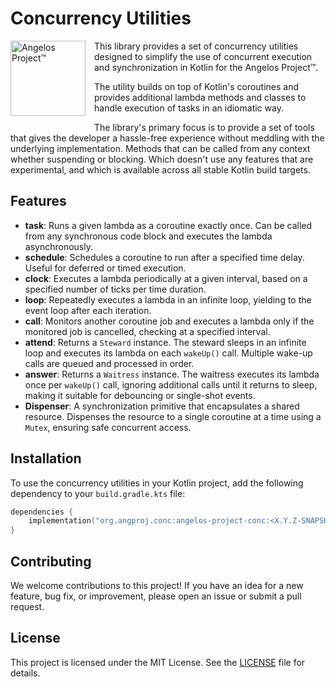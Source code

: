 # Concurrency Utilities

<img src="https://angelos-project.com/images/angelos.png" alt="Angelos Project™" style="width:120px; height:auto; margin-right:1em; margin-bottom:1em;" align="left">

This library provides a set of concurrency utilities
designed to simplify the use of concurrent execution and
synchronization in Kotlin for the Angelos Project™.

The utility builds on top of Kotlin's coroutines and provides
additional lambda methods and classes to handle
execution of tasks in an idiomatic way.

The library's primary focus is to provide a set of tools that
gives the developer a hassle-free experience without meddling with
the underlying implementation. Methods that can be called from
any context whether suspending or blocking. Which doesn't use
any features that are experimental, and which is available across
all stable Kotlin build targets.

## Features

- **task**: Runs a given lambda as a coroutine exactly once. Can be called from any synchronous code block and executes the lambda asynchronously.
- **schedule**: Schedules a coroutine to run after a specified time delay. Useful for deferred or timed execution.
- **clock**: Executes a lambda periodically at a given interval, based on a specified number of ticks per time duration.
- **loop**: Repeatedly executes a lambda in an infinite loop, yielding to the event loop after each iteration.
- **call**: Monitors another coroutine job and executes a lambda only if the monitored job is cancelled, checking at a specified interval.
- **attend**: Returns a `Steward` instance. The steward sleeps in an infinite loop and executes its lambda on each `wakeUp()` call. Multiple wake-up calls are queued and processed in order.
- **answer**: Returns a `Waitress` instance. The waitress executes its lambda once per `wakeUp()` call, ignoring additional calls until it returns to sleep, making it suitable for debouncing or single-shot events.
- **Dispenser**: A synchronization primitive that encapsulates a shared resource. Dispenses the resource to a single coroutine at a time using a `Mutex`, ensuring safe concurrent access.

## Installation
To use the concurrency utilities in your Kotlin project, add the following dependency to your `build.gradle.kts` file:

```kotlin
dependencies {
    implementation("org.angproj.conc:angelos-project-conc:<X.Y.Z-SNAPSHOT>")
}
```

## Contributing
We welcome contributions to this project! If you have an idea for a new feature, bug fix, or improvement, please open an issue or submit a pull request.

## License
This project is licensed under the MIT License. See the [LICENSE](LICENSE) file for details.